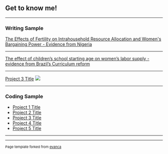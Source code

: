 
## Get to know me!
---

### Writing Sample

[The Effects of Fertility on Intrahousehold Resource Allocation and Women's Bargaining Power - Evidence from Nigeria](/sample_page)

---
[The effect of children’s school starting age on women’s
labor supply - evidence from Brazil’s Curriculum reform](/pdf/sample_presentation.pdf)

---
[Project 3 Title](http://example.com/)
<img src="images/dummy_thumbnail.jpg?raw=true"/>

---

### Coding Sample

- [Project 1 Title](http://example.com/)
- [Project 2 Title](http://example.com/)
- [Project 3 Title](http://example.com/)
- [Project 4 Title](http://example.com/)
- [Project 5 Title](http://example.com/)

---




---
<p style="font-size:11px">Page template forked from <a href="https://github.com/evanca/quick-portfolio">evanca</a></p>
<!-- Remove above link if you don't want to attibute -->

